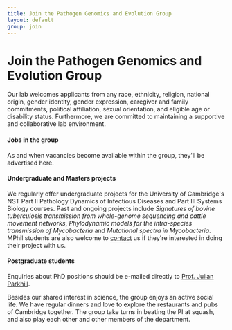 ```yaml
---
title: Join the Pathogen Genomics and Evolution Group
layout: default
group: join
---
```


<div class="row">

# Join the Pathogen Genomics and Evolution Group

Our lab welcomes applicants from any race, ethnicity, religion, national origin, gender identity, gender expression, caregiver and family commitments, political affiliation, sexual orientation, and eligible age or disability status. Furthermore, we are committed to maintaining a supportive and collaborative lab environment.

</div>

<div class="row">

<h4> Jobs in the group </h4>

As and when vacancies become available within the group, they'll be advertised here.

</div>

<div class="row">

<h4> Undergraduate and Masters projects </h4>

We regularly offer undergraduate projects for the University of Cambridge's NST Part II Pathology Dynamics of Infectious Diseases and Part III Systems Biology courses.  Past and ongoing projects include *Signatures of bovine tuberculosis transmission from whole-genome sequencing and cattle movement networks*, *Phylodynamic models for the intra-species transmission of Mycobacteria* and *Mutational spectra in Mycobacteria*.  MPhil students are also welcome to [contact](/contact) us if they're interested in doing their project with us.

</div>

<div class="row">

<h4> Postgraduate students </h4>

Enquiries about PhD positions should be e-mailed directly to [Prof. Julian Parkhill](/contact).

</div>

<div class="row">

Besides our shared interest in science, the group enjoys an active social life. We have regular dinners and love to explore the restaurants and pubs of Cambridge together. The group take turns in beating the PI at squash, and also play each other and other members of the department.

</div>